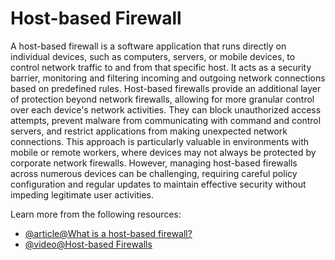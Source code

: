 # Host-based Firewall

A host-based firewall is a software application that runs directly on individual devices, such as computers, servers, or mobile devices, to control network traffic to and from that specific host. It acts as a security barrier, monitoring and filtering incoming and outgoing network connections based on predefined rules. Host-based firewalls provide an additional layer of protection beyond network firewalls, allowing for more granular control over each device's network activities. They can block unauthorized access attempts, prevent malware from communicating with command and control servers, and restrict applications from making unexpected network connections. This approach is particularly valuable in environments with mobile or remote workers, where devices may not always be protected by corporate network firewalls. However, managing host-based firewalls across numerous devices can be challenging, requiring careful policy configuration and regular updates to maintain effective security without impeding legitimate user activities.

Learn more from the following resources:

- [@article@What is a host-based firewall?](https://www.paloaltonetworks.com/cyberpedia/what-is-a-host-based-firewall)
- [@video@Host-based Firewalls](https://www.youtube.com/watch?v=aRHhm980oaE)